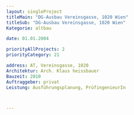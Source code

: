 ```yaml
---
layout: singleProject
titleMain: "DG-Ausbau Vereinsgasse, 1020 Wien"
titleSub: "DG-Ausbau Vereinsgasse, 1020 Wien"
Kategorie: altbau

date: 01.01.2004

priorityAllProjects: 2
priorityCategory: 21

address: AT, Vereinsgasse, 1020
Architektur: Arch. Klaus heissbauer
Bauzeit: 2010
Auftraggeber: privat
Leistung: Ausführungsplanung, PrüfingenieurIn



---
```

